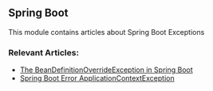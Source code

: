 ## Spring Boot

This module contains articles about Spring Boot Exceptions

### Relevant Articles:

- [The BeanDefinitionOverrideException in Spring Boot](https://www.surya.com/spring-boot-bean-definition-override-exception)
- [Spring Boot Error ApplicationContextException](https://www.surya.com/spring-boot-application-context-exception)
